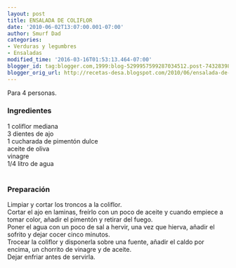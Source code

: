 ```yaml
---
layout: post
title: ENSALADA DE COLIFLOR
date: '2010-06-02T13:07:00.001-07:00'
author: Smurf Dad
categories:
- Verduras y legumbres
- Ensaladas
modified_time: '2016-03-16T01:53:13.464-07:00'
blogger_id: tag:blogger.com,1999:blog-5299957599287034512.post-7432839835042927916
blogger_orig_url: http://recetas-desa.blogspot.com/2010/06/ensalada-de-coliflor.html
---
```


Para 4 personas.<br /><h3>Ingredientes</h3>1 coliflor mediana<br />3 dientes de ajo<br />1 cucharada de pimentón dulce<br />aceite de oliva<br />vinagre<br />1/4 litro de agua<br /><br /><h3>Preparación</h3>Limpiar y cortar los troncos a la coliflor.<br />Cortar el ajo en laminas, freírlo con un poco de aceite y cuando empiece a tomar color, añadir el pimentón y retirar del fuego.<br />Poner el agua con un poco de sal a hervir, una vez que hierva, añadir el sofrito y dejar cocer cinco minutos.<br />Trocear la coliflor y disponerla sobre una fuente, añadir el caldo por encima, un chorrito de vinagre y de aceite.<br />Dejar enfriar antes de servirla.